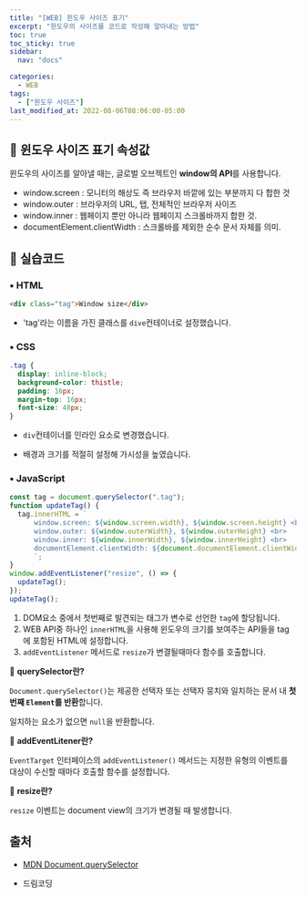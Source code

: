 ```yaml
---
title: "[WEB] 윈도우 사이즈 표기"
excerpt: "윈도우의 사이즈를 코드로 작성해 알아내는 방법"
toc: true
toc_sticky: true
sidebar:
  nav: "docs"

categories:
  - WEB
tags:
  - ["윈도우 사이즈"]
last_modified_at: 2022-08-06T08:06:00-05:00
---
```


## 📄 윈도우 사이즈 표기 속성값

윈도우의 사이즈를 알아낼 때는, 글로벌 오브젝트인 **window의 API**를 사용합니다.<br>

- window.screen : 모니터의 해상도 즉 브라우저 바깥에 있는 부분까지 다 합한 것
- window.outer : 브라우저의 URL, 탭, 전체적인 브라우저 사이즈
- window.inner : 웹페이지 뿐만 아니라 웹페이지 스크롤바까지 합한 것.
- documentElement.clientWidth : 스크롤바를 제외한 순수 문서 자체를 의미.

## 📄 실습코드

### ▪ HTML

```html
<div class="tag">Window size</div>
```

- 'tag'라는 이름을 가진 클래스를 `dive`컨테이너로 설정했습니다.

### ▪ CSS

```css
.tag {
  display: inline-block;
  background-color: thistle;
  padding: 16px;
  margin-top: 16px;
  font-size: 48px;
}
```

- `div`컨테이너를 인라인 요소로 변경했습니다.

- 배경과 크기를 적절히 설정해 가시성을 높였습니다.

### ▪ JavaScript

```js
const tag = document.querySelector(".tag");
function updateTag() {
  tag.innerHTML = `
      window.screen: ${window.screen.width}, ${window.screen.height} <br>
      window.outer: ${window.outerWidth}, ${window.outerHeight} <br>
      window.inner: ${window.innerWidth}, ${window.innerHeight} <br>
      documentElement.clientWidth: ${document.documentElement.clientWidth}, ${document.documentElement.clientHeight} <br>
      `;
}
window.addEventListener("resize", () => {
  updateTag();
});
updateTag();
```

1.  DOM요소 중에서 첫번째로 발견되는 태그가 변수로 선언한 `tag`에 할당됩니다.
2.  WEB API중 하나인 `innerHTML`을 사용해 윈도우의 크기를 보여주는 API들을 tag에 포함된 HTML에 설정합니다.
3.  `addEventListener` 메서드로 `resize`가 변결될때마다 함수를 호출합니다.

📌 **querySelector란?**

`Document.querySelector()`는 제공한 선택자 또는 선택자 뭉치와 일치하는 문서 내 **첫 번째 `Element`를 반환**합니다.

일치하는 요소가 없으면 `null`을 반환합니다.

📌 **addEventLitener란?**

`EventTarget` 인터페이스의 `addEventListener()` 메서드는 지정한 유형의 이벤트를 대상이 수신할 때마다 호출할 함수를 설정합니다.

📌 **resize란?**

`resize` 이벤트는 document view의 크기가 변경될 때 발생합니다.

## 출처

- [MDN Document.querySelector](https://developer.mozilla.org/ko/docs/Web/API/Document/querySelector)

* 드림코딩
